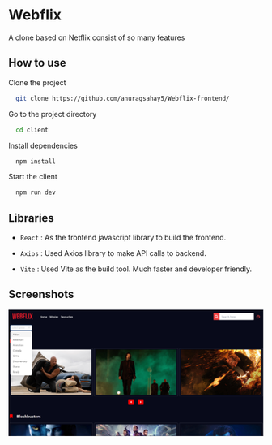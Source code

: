 # Webflix

A clone based on Netflix consist of so many features 


## How to use

Clone the project

```bash
  git clone https://github.com/anuragsahay5/Webflix-frontend/
```

Go to the project directory

```bash
  cd client
```

Install dependencies

```bash
  npm install
```

Start the client

```bash
  npm run dev
```

## Libraries

- ``` React ``` : As the frontend javascript library to build the frontend.

- ``` Axios ``` : Used Axios library to make API calls to backend.

- ``` Vite ``` : Used Vite as the build tool. Much faster and developer friendly.


## Screenshots

![Find Movie by genres](./Screenshots/Find_by_genre.png)

